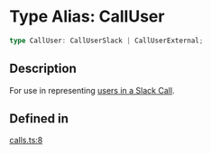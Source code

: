 # Type Alias: CallUser

```ts
type CallUser: CallUserSlack | CallUserExternal;
```

## Description

For use in representing [users in a Slack Call](https://api.slack.com/apis/calls#users).

## Defined in

[calls.ts:8](https://github.com/slackapi/node-slack-sdk/blob/main/packages/types/src/calls.ts#L8)
